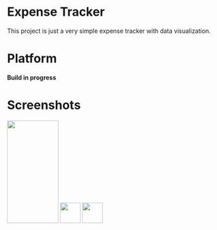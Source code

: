 # Expense Tracker
This project is just a very simple expense tracker with data visualization.

# Platform
**Build in progress**

# Screenshots
<img src="https://github.com/favicon.ico](https://github.com/JjoshuaGundran/expenses/assets/111209419/162c52e0-18fd-4361-8776-cd12239b2bc6" width="120" height="240">
<img src="https://github.com/favicon.ico](https://github.com/JjoshuaGundran/expenses/assets/111209419/7130b000-7fff-4f47-baeb-2cffd6c69066" width="48">
<img src="https://github.com/favicon.ico](https://github.com/JjoshuaGundran/expenses/assets/111209419/417d75cd-8c0e-44aa-93a6-30b31524ea2b" width="48">
